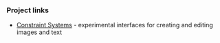 ### Project links
- [Constraint Systems](https://constraint.systems) - experimental interfaces for creating and editing images and text
